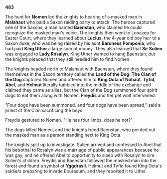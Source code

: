 **483**

The hunt for **Nomen** led the knights to hearing of a masked man in **Malahaut** who paid a Saxon raiding party to attack. The heroes captured one of the Saxons, a man named **Baenstan**, who claimed he could recognize the masked man's voice. The knights then went to Lonazep for Easter Court, where they learned about **Lucius**, the 4-year old boy heir to a Saxon duke, who was being raised by his aunt **Baroness Pomponia**, who had paid **King Uther** a large sum of money. They also learned that **Sir Sulien** was engaged to **Lady Rosalyn**. King Uther wanted to hang Baenstan, but the knights pleaded that they still needed him to find Nomen. 

The knights headed north to Malahaut with Baenstan, where they found themselves in the Saxon territory called the **Land of the Dog**. **The Clan of the Dog** captured Nomen and offered him to **King Octa of Nohaut**. **Tyfid**, **Abel**, and **Helmut** literally tumbled into the middle of the exchange and claimed they came as allies, but the Clan of the Dog summoned four spirit dogs to eat them along with Nomen. **Freydis** and her pet wolf intervened:

"Four dogs have been summoned, and four dogs have been spread," said a priest of the Clan sacrificing the boys.

Freydis gestured to Nomen. "He has four limbs, does he not?" 

The dogs killed Nomen, and the knights freed Baenstan, who pointed out the masked man as a person standing next to King Octa. 

The knights split up to investigate. Sulien arrived and confessed to Abel that his betrothal to Rosalyn was a marriage of public appearances because he was gay, and he offered Abel to opportunity to sleep with Rosalyn to sire Sulien's children. Freydis and Baenstan followed the masked man into the forest and found a symbol of **Yggdrasil**. Helmut and Tyfid found King Octa's soldiers preparing to invade Eburacum, and they reported it to Uther.